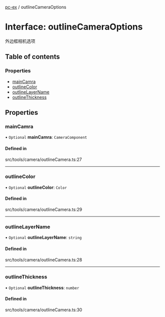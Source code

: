 [pc-ex](https://github.com/TheFBplus/pc-ex/blob/master/docs/md/README.md) / outlineCameraOptions

# Interface: outlineCameraOptions

外边框相机选项

## Table of contents

### Properties

- [mainCamra](https://github.com/TheFBplus/pc-ex/blob/master/docs/md/interfaces/outlineCameraOptions.md#maincamra)
- [outlineColor](https://github.com/TheFBplus/pc-ex/blob/master/docs/md/interfaces/outlineCameraOptions.md#outlinecolor)
- [outlineLayerName](https://github.com/TheFBplus/pc-ex/blob/master/docs/md/interfaces/outlineCameraOptions.md#outlinelayername)
- [outlineThickness](https://github.com/TheFBplus/pc-ex/blob/master/docs/md/interfaces/outlineCameraOptions.md#outlinethickness)

## Properties

### mainCamra

• `Optional` **mainCamra**: `CameraComponent`

#### Defined in

src/tools/camera/outlineCamera.ts:27

___

### outlineColor

• `Optional` **outlineColor**: `Color`

#### Defined in

src/tools/camera/outlineCamera.ts:29

___

### outlineLayerName

• `Optional` **outlineLayerName**: `string`

#### Defined in

src/tools/camera/outlineCamera.ts:28

___

### outlineThickness

• `Optional` **outlineThickness**: `number`

#### Defined in

src/tools/camera/outlineCamera.ts:30
